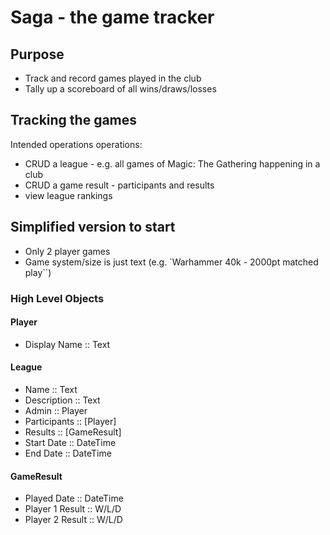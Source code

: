 # Saga - the game tracker

## Purpose

* Track and record games played in the club
* Tally up a scoreboard of all wins/draws/losses

## Tracking the games

Intended operations operations:

* CRUD a league - e.g. all games of Magic: The Gathering happening in a club
* CRUD a game result - participants and results
* view league rankings

## Simplified version to start

* Only 2 player games
* Game system/size is just text (e.g. `Warhammer 40k - 2000pt matched play``)

### High Level Objects

#### Player

* Display Name :: Text

#### League

* Name :: Text
* Description :: Text
* Admin :: Player
* Participants :: [Player]
* Results :: [GameResult]
* Start Date :: DateTime
* End Date :: DateTime

#### GameResult

* Played Date :: DateTime
* Player 1 Result :: W/L/D
* Player 2 Result :: W/L/D

